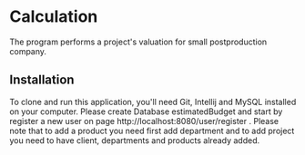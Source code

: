 # Calculation

The program performs a project's valuation for small postproduction company.

## Installation

To clone and run this application, you'll need Git, Intellij and MySQL installed on your computer. Please create Database estimatedBudget and start by register a new user on page http://localhost:8080/user/register . Please note that to add a product you need first add department and to add project you need to have client, departments and products already added.
